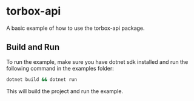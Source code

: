 # torbox-api

A basic example of how to use the torbox-api package.

## Build and Run

To run the example, make sure you have dotnet sdk installed and run the following command in the examples folder:

```sh
dotnet build && dotnet run
```

This will build the project and run the example.
